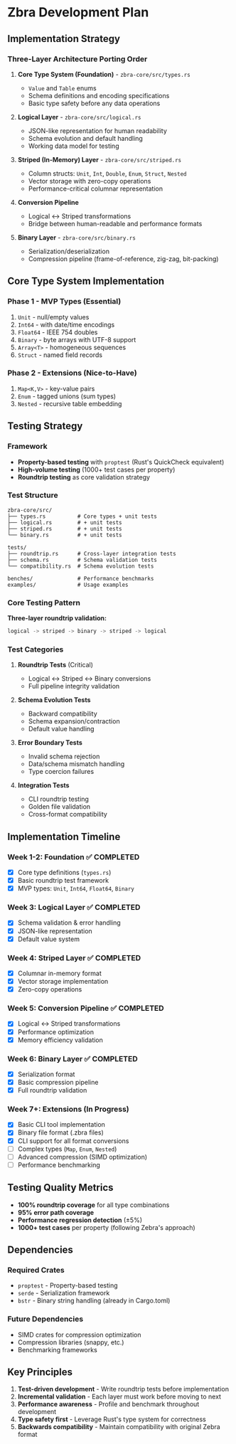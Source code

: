 # Zbra Development Plan

## Implementation Strategy

### Three-Layer Architecture Porting Order

1. **Core Type System (Foundation)** - `zbra-core/src/types.rs`
   - `Value` and `Table` enums
   - Schema definitions and encoding specifications
   - Basic type safety before any data operations

2. **Logical Layer** - `zbra-core/src/logical.rs`
   - JSON-like representation for human readability
   - Schema evolution and default handling
   - Working data model for testing

3. **Striped (In-Memory) Layer** - `zbra-core/src/striped.rs`
   - Column structs: `Unit`, `Int`, `Double`, `Enum`, `Struct`, `Nested`
   - Vector storage with zero-copy operations
   - Performance-critical columnar representation

4. **Conversion Pipeline**
   - Logical ↔ Striped transformations
   - Bridge between human-readable and performance formats

5. **Binary Layer** - `zbra-core/src/binary.rs`
   - Serialization/deserialization
   - Compression pipeline (frame-of-reference, zig-zag, bit-packing)

## Core Type System Implementation

### Phase 1 - MVP Types (Essential)
1. `Unit` - null/empty values
2. `Int64` - with date/time encodings  
3. `Float64` - IEEE 754 doubles
4. `Binary` - byte arrays with UTF-8 support
5. `Array<T>` - homogeneous sequences
6. `Struct` - named field records

### Phase 2 - Extensions (Nice-to-Have)
1. `Map<K,V>` - key-value pairs
2. `Enum` - tagged unions (sum types)
3. `Nested` - recursive table embedding

## Testing Strategy

### Framework
- **Property-based testing** with `proptest` (Rust's QuickCheck equivalent)
- **High-volume testing** (1000+ test cases per property)
- **Roundtrip testing** as core validation strategy

### Test Structure
```
zbra-core/src/
├── types.rs          # Core types + unit tests
├── logical.rs        # + unit tests 
├── striped.rs        # + unit tests
└── binary.rs         # + unit tests

tests/
├── roundtrip.rs      # Cross-layer integration tests
├── schema.rs         # Schema validation tests
└── compatibility.rs  # Schema evolution tests

benches/              # Performance benchmarks
examples/             # Usage examples
```

### Core Testing Pattern
**Three-layer roundtrip validation:**
```rust
logical -> striped -> binary -> striped -> logical
```

### Test Categories
1. **Roundtrip Tests** (Critical)
   - Logical ↔ Striped ↔ Binary conversions
   - Full pipeline integrity validation

2. **Schema Evolution Tests**
   - Backward compatibility
   - Schema expansion/contraction
   - Default value handling

3. **Error Boundary Tests**
   - Invalid schema rejection
   - Data/schema mismatch handling
   - Type coercion failures

4. **Integration Tests**
   - CLI roundtrip testing
   - Golden file validation
   - Cross-format compatibility

## Implementation Timeline

### Week 1-2: Foundation ✅ **COMPLETED**
- [x] Core type definitions (`types.rs`)
- [x] Basic roundtrip test framework
- [x] MVP types: `Unit`, `Int64`, `Float64`, `Binary`

### Week 3: Logical Layer ✅ **COMPLETED**
- [x] Schema validation & error handling
- [x] JSON-like representation
- [x] Default value system

### Week 4: Striped Layer ✅ **COMPLETED**
- [x] Columnar in-memory format
- [x] Vector storage implementation
- [x] Zero-copy operations

### Week 5: Conversion Pipeline ✅ **COMPLETED**
- [x] Logical ↔ Striped transformations
- [x] Performance optimization
- [x] Memory efficiency validation

### Week 6: Binary Layer ✅ **COMPLETED**
- [x] Serialization format
- [x] Basic compression pipeline
- [x] Full roundtrip validation

### Week 7+: Extensions (In Progress)
- [x] Basic CLI tool implementation
- [x] Binary file format (.zbra files)
- [x] CLI support for all format conversions
- [ ] Complex types (`Map`, `Enum`, `Nested`)
- [ ] Advanced compression (SIMD optimization)
- [ ] Performance benchmarking

## Testing Quality Metrics

- **100% roundtrip coverage** for all type combinations
- **95% error path coverage**
- **Performance regression detection** (±5%)
- **1000+ test cases** per property (following Zebra's approach)

## Dependencies

### Required Crates
- `proptest` - Property-based testing
- `serde` - Serialization framework
- `bstr` - Binary string handling (already in Cargo.toml)

### Future Dependencies
- SIMD crates for compression optimization
- Compression libraries (snappy, etc.)
- Benchmarking frameworks

## Key Principles

1. **Test-driven development** - Write roundtrip tests before implementation
2. **Incremental validation** - Each layer must work before moving to next
3. **Performance awareness** - Profile and benchmark throughout development
4. **Type safety first** - Leverage Rust's type system for correctness
5. **Backwards compatibility** - Maintain compatibility with original Zebra format